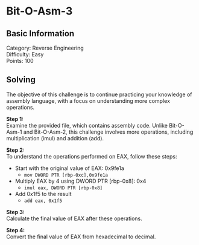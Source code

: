 # Bit-O-Asm-3

## Basic Information
Category: Reverse Engineering  
Difficulty: Easy  
Points: 100  

## Solving
The objective of this challenge is to continue practicing your knowledge of assembly language, with a focus on understanding more complex operations.

**Step 1:**  
Examine the provided file, which contains assembly code. Unlike Bit-O-Asm-1 and Bit-O-Asm-2, this challenge involves more operations, including multiplication (imul) and addition (add).

**Step 2:**   
To understand the operations performed on EAX, follow these steps:
- Start with the original value of EAX: 0x9fe1a 
    -  ```mov DWORD PTR [rbp-0xc],0x9fe1a```
- Multiply EAX by 4 using DWORD PTR [rbp-0x8]: 0x4
    - ```imul eax, DWORD PTR [rbp-0x8]```
- Add 0x1f5 to the result 
    - ```add eax, 0x1f5```

**Step 3:**   
Calculate the final value of EAX after these operations.

**Step 4:**   
Convert the final value of EAX from hexadecimal to decimal.
